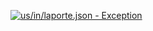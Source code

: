 [![us/in/laporte.json - Exception](https://img.shields.io/badge/us/in/laporte.json-Exception-red)](https://github.com/openaddresses/openaddresses/tree/master/sources/us/in/laporte.json)